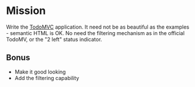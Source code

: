 Mission
=======

Write the [TodoMVC](http://todomvc.com/) application.
It need not be as beautiful as the examples - semantic HTML is OK.
No need the filtering mechanism as in the official TodoMV, or the "2 left" status indicator.

Bonus
-----

* Make it good looking
* Add the filtering capability
